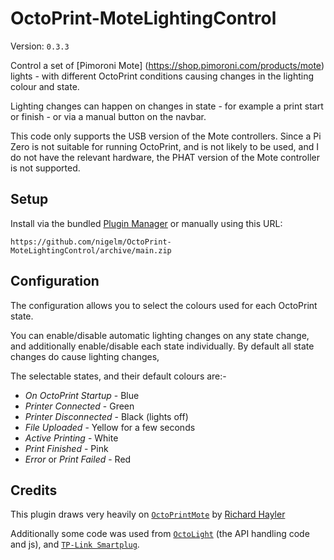# OctoPrint-MoteLightingControl

Version: `0.3.3`

Control a set of [Pimoroni Mote]
(https://shop.pimoroni.com/products/mote) lights - with different OctoPrint
conditions causing changes in the lighting colour and state.

Lighting changes can happen on changes in state - for example a print start or
finish - or via a manual button on the navbar.

This code only supports the USB version of the Mote controllers.  Since a Pi
Zero is not suitable for running OctoPrint, and is not likely to be used, and
I do not have the relevant hardware, the PHAT version of the Mote controller
is not supported.

## Setup

Install via the bundled [Plugin Manager](https://docs.octoprint.org/en/master/bundledplugins/pluginmanager.html)
or manually using this URL:

    https://github.com/nigelm/OctoPrint-MoteLightingControl/archive/main.zip


## Configuration

The configuration allows you to select the colours used for each OctoPrint state.

You can enable/disable automatic lighting changes on any state change, and
additionally enable/disable each state individually.   By default all state
changes do cause lighting changes,

The selectable states, and their default colours are:-

- *On OctoPrint Startup* - Blue
- *Printer Connected* - Green
- *Printer Disconnected* - Black (lights off)
- *File Uploaded* - Yellow for a few seconds
- *Active Printing* - White
- *Print Finished* - Pink
- *Error* or *Print Failed* - Red


## Credits

This plugin draws very heavily on
[`OctoPrintMote`](https://github.com/topshed/OctoPrintMote) by
[Richard Hayler](https://github.com/topshed)

Additionally some code was used from
[`OctoLight`](https://plugins.octoprint.org/plugins/octolight/)
(the API handling code and js), and
[`TP-Link Smartplug`](https://plugins.octoprint.org/plugins/tplinksmartplug/).
